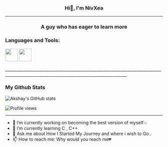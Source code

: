 <div align="center">
  
### Hi👋, I'm NivXea
___________________________________________________________________________________________________________________________________________
### A guy who has eager to learn more
<div>
<div align="left">

### Languages and Tools:
<p>
  <img src="https://cdn.jsdelivr.net/gh/devicons/devicon/icons/python/python-original.svg" width="40"/>
  <img src="https://cdn.jsdelivr.net/gh/devicons/devicon/icons/c/c-original.svg" width="40"/>
</p>
___________________________________________________________________________________________________________________________________________

### My Github Stats
![Akshay's GitHub stats](https://github-readme-stats.vercel.app/api?username=AKSHU-1201&show_icons=true&theme=tokyonight)


![Profile views](https://komarev.com/ghpvc/?username=AKSHU-1201&color=blue&style=flat)

_________________________________________________________________________________________________________________________________________________________________________________________
- 🔭 I’m currently working on becoming the best version of myself💥  
- 🌱 I’m currently learning C , C++ 
- 💬 Ask me about How I Started My Journey and where i wish to Go..
- 📫 How to reach me: Why would you reach me💔
  <div>

